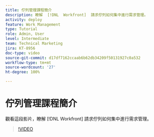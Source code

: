 ```yaml
---
title: 佇列管理課程簡介
description: 瞭解  [!DNL  Workfront]  請求佇列如何集中進行需求管理。
activity: deploy
feature: Work Management
type: Tutorial
role: Admin, User
level: Intermediate
team: Technical Marketing
jira: KT-8956
doc-type: video
source-git-commit: d17df7162ccaab6b62db34209f50131927c0a532
workflow-type: tm+mt
source-wordcount: '27'
ht-degree: 100%

---
```


# 佇列管理課程簡介

觀看這段影片，瞭解 [!DNL  Workfront] 請求佇列如何集中進行需求管理。

>[!VIDEO](https://video.tv.adobe.com/v/335219/?quality=12&learn=on&enablevpops)
